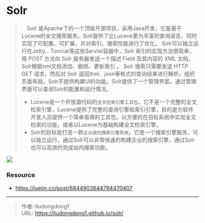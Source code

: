 # Solr


>  Solr 是Apache下的一个顶级开源项目，采用Java开发，它是基于Lucene的全文搜索服务。Solr提供了比Lucene更为丰富的查询语言，同时实现了可配置、可扩展，并对索引、搜索性能进行了优化。 Solr可以独立运行在Jetty、Tomcat等这些Servlet容器中，Solr 索引的实现方法很简单，用 POST 方法向 Solr 服务器发送一个描述 Field 及其内容的 XML 文档，Solr根据xml文档添加、删除、更新索引 。 Solr 搜索只需要发送 HTTP GET 请求，然后对 Solr 返回Xml、json等格式的查询结果进行解析，组织页面布局。Solr不提供构建UI的功能。Solr提供了一个管理界面，通过管理界面可以查询Solr的配置和运行情况。
>
> - Lucene是一个开放源代码的`全文检索引擎工具包`，它不是一个完整的全文检索引擎，Lucene提供了完整的查询引擎和索引引擎，目的是为软件开发人员提供一个简单易用的工具包，以方便的在目标系统中实现全文检索的功能，或者以Lucene为基础构建全文检索引擎。
> - Solr的目标是打造一款`企业级的搜索引擎系统`，它是一个搜索引擎服务，可以独立运行，通过Solr可以非常快速的构建企业的搜索引擎，通过Solr也可以高效的完成站内搜索功能。

![](https://lddpicture.oss-cn-beijing.aliyuncs.com/picture/image-20211204222537150.png)

### Resource

- https://juejin.cn/post/6844903644794470407

---

> 作者: liudongdong1  
> URL: https://liudongdong1.github.io/solr/  

